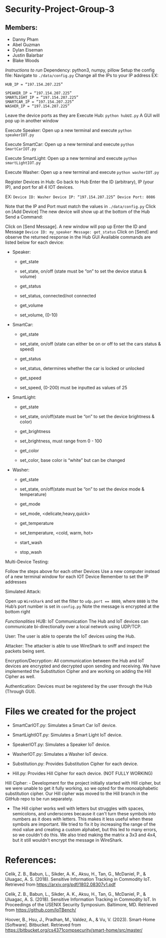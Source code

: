 # Security-Project-Group-3



## Members:
 - Danny Pham
 - Abel Guzman
 - Dylan Eiseman
 - Justin Balarbar
 - Blake Woods

*Instructions to run*
Dependency:
python3, numpy, pillow
Setup the config file:
Navigate to `./data/config.py`
Change all the IPs to your IP address
EX:
```
HUB_IP = “197.154.207.225”

SPEAKER_IP = “197.154.207.225”
SMARTLIGHT_IP = “197.154.207.225”
SMARTCAR_IP = “197.154.207.225”
WASHER_IP = “197.154.207.225”

```
Leave the device ports as they are
Execute Hub: `python hubUI.py`
A GUI will pop up in another window

Execute Speaker:
Open up a new terminal and execute `python speakerIOT.py`

Execute SmartCar:
Open up a new terminal and execute `python SmartCarIOT.py`

Execute SmartLight:
Open up a new terminal and execute `python smartLightIOT.py`

Execute Washer:
Open up a new terminal and execute `python washerIOT.py`

Register Devices in Hub:
Go back to Hub
Enter the ID (arbitrary), IP (your IP), and port for all 4 IOT devices.


	
EX:
		```
		Device ID: Washer
		Device IP: “197.154.207.225”
		Device Port: 8086
		```
		
Note that the IP and Port must match the values in `./data/config.py`
Click on [Add Device]
The new device will show up at the bottom of the Hub
Send a Command:

Click on [Send Message]. A new window will pop up
Enter the ID and Message
		```
		Device ID: my_speaker
		Message: get_status
		```
Click on [Send] and observe the returned response in the Hub GUI
Available commands are listed below for each device:

- Speaker:
	-	get_state
	-	set_state, on/off (state must be “on” to set the device status & volume)

	-	get_status
	-	set_status, connected/not connected


	-	get_volume
	-	set_volume, (0-10)

- SmartCar:
	-	get_state
	-	set_state, on/off (state can either be on or off to set the cars status & speed)

	-	get_status
	-	set_status, determines whether the car is locked or unlocked

	-	get_speed
	-	set_speed, (0-200) must be inputted as values of 25 
- SmartLight:
	-	get_state
	-	set_state, on/off(state must be “on” to set the device brightness & color)

	-	get_brightness
	-	set_brightness, must range from 0 - 100

	-	get_color
	-	set_color, base color is “white” but can be changed
- Washer:
	-	get_state
	-	set_state, on/off(state must be “on” to set the device mode & temperature)

	-	get_mode
	-	set_mode, <delicate,heavy,quick>

	-	get_temperature
	-	set_temperature, <cold, warm, hot>


	-	start_wash
	-	stop_wash
	 

Multi-Device Testing:

Follow the steps above for each other Devices
Use a new computer instead of a new terminal window for each IOT Device
Remember to set the IP addresses

Simulated Attack:

Open up `WireShark` and set the filter to `udp.port == 8080`, where `8080` is the Hub’s port number is set in `config.py`
Note the message is encrypted at the bottom right

*Functionalities*
	HUB: IoT Communication 
The Hub and IoT devices can communicate bi-directionally over a local network using UDP/TCP.

User:
The user is able to operate the IoT devices using the Hub.

Attacker:
The attacker is able to use WireShark to sniff and inspect the packets being sent.

Encryption/Decryption:
All communication between the Hub and IoT devices are encrypted and decrypted upon sending and receiving.
We have implemented the Substitution Cipher and are working on adding the Hill Cipher as well.

Authentication:
Devices must be registered by the user through the Hub (Through GUI).


# Files we created for the project
- SmartCarIOT.py:
Simulates a Smart Car IoT device.

- SmartLightIOT.py:
Simulates a Smart Light IoT device.

- SpeakerIOT.py:
Simulates a Speaker IoT device.

- WasherIOT.py:
Simulates a Washer IoT device.

- Substitution.py:
Provides Substitution Cipher for each device.

- Hill.py:
Provides Hill Cipher for each device. (NOT FULLY WORKING)

Hill Cipher:
     -	Development for the project initially started with Hill cipher, but we were unable to get it fully working, so we opted for the monoalphabetic substitution cipher. Our Hill cipher was moved to the Hill branch in the GitHub repo to be run separately. 
     
   -	The Hill cipher works well with letters but struggles with spaces, semicolons, and underscores because it can't turn these symbols into numbers as it does with letters. This makes it less useful when these symbols are important. We tried to fix it by increasing the range of the mod value and creating a custom alphabet, but this led to many errors, so we couldn't do this. We also tried making the matrix a 3x3 and 4x4, but it still wouldn't encrypt the message in WireShark.


# References:
Celik, Z. B., Babun, L., Sikder, A. K., Aksu, H., Tan, G., McDaniel, P., & Uluagac, A. S. (2018). Sensitive Information Tracking in Commodity IoT. Retrieved from https://arxiv.org/pdf/1802.08307v1.pdf

Celik, Z. B., Babun, L., Sikder, A. K., Aksu, H., Tan, G., McDaniel, P., & Uluagac, A. S. (2018). Sensitive Information Tracking in Commodity IoT. In Proceedings of the USENIX Security Symposium. Baltimore, MD. Retrieved from https://github.com/IoTBench/

Hoover, B., Hsu, J., Pradhan, M., Valdez, A., & Vu, V. (2023). Smart-Home [Software]. Bitbucket. Retrieved from https://bitbucket.org/cs4371compsecurity/smart-home/src/master/
